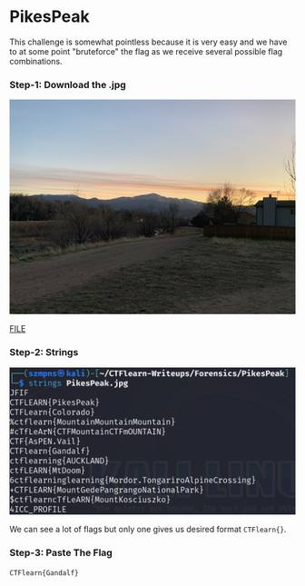 # PikesPeak 

This challenge is somewhat pointless because it is very easy and we have to at some point "bruteforce" the flag as we receive several possible flag combinations.

### Step-1: Download the .jpg

![PikesPeak](PikesPeak.jpg)

[FILE](PikesPeak.jpg)

### Step-2: Strings

![Strings](pikesflag.png)

We can see a lot of flags but only one gives us desired format `CTFlearn{}`.

### Step-3: Paste The Flag

```
CTFlearn{Gandalf}
```

